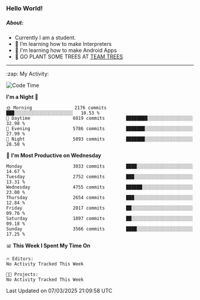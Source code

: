 ### Hello World!

##### About:
- Currently I am a student.
- 🌱 I’m learning how to make Interpreters
- 🌱 I'm learning how to make Android Apps
- 🌱 GO PLANT SOME TREES AT [TEAM TREES](https://teamtrees.org/)

---
  <summary>:zap: My Activity:</summary>
  
<!--START_SECTION:waka-->
![Code Time](http://img.shields.io/badge/Code%20Time-1%2C661%20hrs%2033%20mins-blue)

**I'm a Night 🦉** 

```text
🌞 Morning                2176 commits        ███░░░░░░░░░░░░░░░░░░░░░░   10.53 % 
🌆 Daytime                6819 commits        ████████░░░░░░░░░░░░░░░░░   32.98 % 
🌃 Evening                5786 commits        ███████░░░░░░░░░░░░░░░░░░   27.99 % 
🌙 Night                  5893 commits        ███████░░░░░░░░░░░░░░░░░░   28.50 % 
```
📅 **I'm Most Productive on Wednesday** 

```text
Monday                   3033 commits        ████░░░░░░░░░░░░░░░░░░░░░   14.67 % 
Tuesday                  2752 commits        ███░░░░░░░░░░░░░░░░░░░░░░   13.31 % 
Wednesday                4755 commits        ██████░░░░░░░░░░░░░░░░░░░   23.00 % 
Thursday                 2654 commits        ███░░░░░░░░░░░░░░░░░░░░░░   12.84 % 
Friday                   2017 commits        ██░░░░░░░░░░░░░░░░░░░░░░░   09.76 % 
Saturday                 1897 commits        ██░░░░░░░░░░░░░░░░░░░░░░░   09.18 % 
Sunday                   3566 commits        ████░░░░░░░░░░░░░░░░░░░░░   17.25 % 
```


📊 **This Week I Spent My Time On** 

```text
🔥 Editors: 
No Activity Tracked This Week

🐱‍💻 Projects: 
No Activity Tracked This Week
```


 Last Updated on 07/03/2025 21:09:58 UTC
<!--END_SECTION:waka-->
